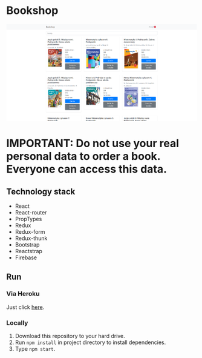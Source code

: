 # Bookshop
![Bookshop](README.png)

# IMPORTANT: Do not use your real personal data to order a book. Everyone can access this data.

## Technology stack
* React
* React-router
* PropTypes
* Redux
* Redux-form
* Redux-thunk
* Bootstrap
* Reactstrap
* Firebase

## Run
### Via Heroku
Just click [here](https://shihirebookshop.herokuapp.com/).
### Locally
1. Download this repository to your hard drive.
2. Run `npm install` in project directory to install dependencies.
2. Type `npm start`.